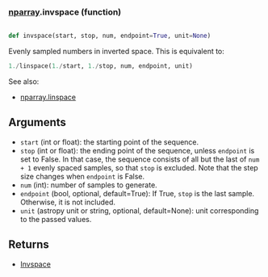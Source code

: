 ### [nparray](nparray.md).invspace (function)


```py

def invspace(start, stop, num, endpoint=True, unit=None)

```



Evenly sampled numbers in inverted space.  This is equivalent to:

```py
1./linspace(1./start, 1./stop, num, endpoint, unit)
```

See also:

* [nparray.linspace](nparray.linspace.md)

Arguments
------------
* `start` (int or float): the starting point of the sequence.
* `stop` (int or float): the ending point of the sequence, unless `endpoint`
    is set to False.  In that case, the sequence consists of all but the
    last of ``num + 1`` evenly spaced samples, so that `stop` is excluded.
    Note that the step size changes when `endpoint` is False.
* `num` (int): number of samples to generate.
* `endpoint` (bool, optional, default=True): If True, `stop` is the last
    sample. Otherwise, it is not included.
* `unit` (astropy unit or string, optional, default=None): unit
    corresponding to the passed values.

Returns
-----------
* [Invspace](Invspace.md)

